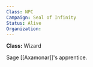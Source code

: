```yaml
---
Class: NPC
Campaign: Seal of Infinity
Status: Alive
Organization: 
---
```

**Class:** Wizard

Sage [[Axamonar]]'s apprentice.

